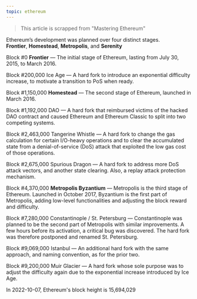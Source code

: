 ```yaml
---
topic: ethereum
---
```


> This article is scrapped from "Mastering Ethereum"

Ethereum’s development was planned over four distinct stages.  
**Frontier**, **Homestead**, **Metropolis**, and **Serenity**

Block #0
**Frontier** — The initial stage of Ethereum, lasting from July 30, 2015, to March 2016.

Block #200,000
Ice Age — A hard fork to introduce an exponential difficulty increase, to motivate a transition to PoS when ready.

Block #1,150,000
**Homestead** — The second stage of Ethereum, launched in March 2016.

Block #1,192,000
DAO — A hard fork that reimbursed victims of the hacked DAO contract and caused Ethereum and Ethereum Classic to split into two competing systems.

Block #2,463,000
Tangerine Whistle — A hard fork to change the gas calculation for certain I/O-heavy operations and to clear the accumulated state from a denial-of-service (DoS) attack that exploited the low gas cost of those operations.

Block #2,675,000
Spurious Dragon — A hard fork to address more DoS attack vectors, and another state clearing. Also, a replay attack protection mechanism.

Block #4,370,000
**Metropolis Byzantium** — Metropolis is the third stage of Ethereum. Launched in October 2017, Byzantium is the first part of Metropolis, adding low-level functionalities and adjusting the block reward and difficulty.

Block #7,280,000
Constantinople / St. Petersburg — Constantinople was planned to be the second part of Metropolis with similar improvements. A few hours before its activation, a critical bug was discovered. The hard fork was therefore postponed and renamed St. Petersburg.

Block #9,069,000
Istanbul — An additional hard fork with the same approach, and naming convention, as for the prior two.

Block #9,200,000
Muir Glacier — A hard fork whose sole purpose was to adjust the difficulty again due to the exponential increase introduced by Ice Age.

In 2022-10-07, Ethereum's block height is 15,694,029